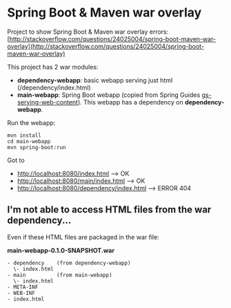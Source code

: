 # Spring Boot & Maven war overlay

Project to show Spring Boot & Maven war overlay errors:   
[http://stackoverflow.com/questions/24025004/spring-boot-maven-war-overlay](http://stackoverflow.com/questions/24025004/spring-boot-maven-war-overlay)

This project has 2 war modules:

* **dependency-webapp**: basic webapp serving just html (/dependency/index.html)
* **main-webapp**: Spring Boot webapp (copied from Spring Guides [gs-serving-web-content](https://github.com/spring-guides/gs-serving-web-content)). This webapp has a dependency on **dependency-webapp**.

Run the webapp:
 
 ```
 mvn install
 cd main-webapp
 mvn spring-boot:run
 ```
 
 Got to 
 * [http://localhost:8080/index.html](http://localhost:8080/index.html) --> OK
 * [http://localhost:8080/main/index.html](http://localhost:8080/main/index.html) --> OK
 * [http://localhost:8080/dependency/index.html](http://localhost:8080/dependency/index.html) --> ERROR 404


## I'm not able to access HTML files from the war dependency... 

Even if these HTML files are packaged in the war file:

**main-webapp-0.1.0-SNAPSHOT.war**

```
- dependency    (from dependency-webapp)
  \- index.html
- main          (from main-webapp)
  \- index.html
- META-INF
- WEB-INF
- index.html
```
